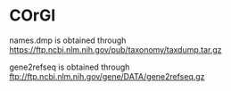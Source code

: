 # COrGI

names.dmp is obtained through https://ftp.ncbi.nlm.nih.gov/pub/taxonomy/taxdump.tar.gz

gene2refseq is obtained through ftp://ftp.ncbi.nlm.nih.gov/gene/DATA/gene2refseq.gz
